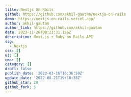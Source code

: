```yaml
---
title: Nextjs On Rails
github: https://github.com/akhil-gautam/nextjs-on-rails
demo: https://nextjs-on-rails.vercel.app/
author: akhil-gautam
author_link: https://github.com/akhil-gautam
date: 2023-11-26T08:23:31.156Z
description: Next.js + Ruby on Rails API
ssg:
  - Nextjs
css: []
ui: []
cms: []
category: []
draft: false
publish_date: '2022-03-16T16:36:50Z'
update_date: '2022-08-21T19:18:38Z'
github_star: 20
github_fork: 5
---
```

